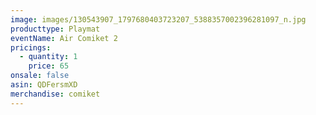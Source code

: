 ```yaml
---
image: images/130543907_1797680403723207_5388357002396281097_n.jpg
producttype: Playmat
eventName: Air Comiket 2
pricings:
  - quantity: 1
    price: 65
onsale: false
asin: QDFersmXD
merchandise: comiket
---
```

